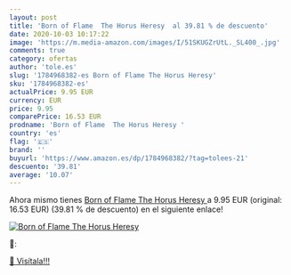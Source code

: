 ```yaml
---
layout: post
title: 'Born of Flame  The Horus Heresy  al 39.81 % de descuento'
date: 2020-10-03 10:17:22
image: 'https://m.media-amazon.com/images/I/51SKUGZrUtL._SL400_.jpg'
comments: true
category: ofertas
author: 'tole.es'
slug: '1784968382-es Born of Flame The Horus Heresy'
sku: '1784968382-es'
actualPrice: 9.95 EUR
currency: EUR
price: 9.95
comparePrice: 16.53 EUR
prodname: 'Born of Flame  The Horus Heresy '
country: 'es'
flag: '🇪🇸'
brand: ''
buyurl: 'https://www.amazon.es/dp/1784968382/?tag=tolees-21'
descuento: '39.81'
average: '10.07'
---
```


Ahora mismo tienes [Born of Flame  The Horus Heresy ](https://www.amazon.es/dp/1784968382/?tag=tolees-21) a 9.95 EUR (original: 16.53 EUR) (39.81 %  de descuento) en el siguiente enlace!

[![Born of Flame  The Horus Heresy ](https://m.media-amazon.com/images/I/51SKUGZrUtL._SL400_.jpg)](https://www.amazon.es/dp/1784968382/?tag=tolees-21)

🔎:


[🛒 Visítala!!!](https://www.amazon.es/dp/1784968382/?tag=tolees-21)
